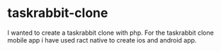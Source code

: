 # taskrabbit-clone
I wanted to create a taskrabbit clone with php. For the taskrabbit clone mobile app i have used ract native to create ios and android app.
